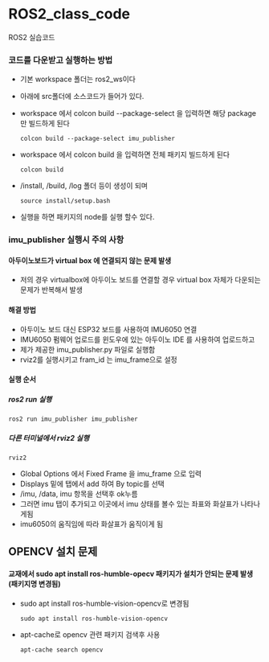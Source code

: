 # ROS2_class_code
ROS2 실습코드 

### 코드를 다운받고 실행하는 방법
- 기본 workspace 폴더는 ros2_ws이다
- 아래에 src폴더에 소스코드가 들어가 있다.
- workspace 에서 colcon build --package-select <package-name>을 입력하면 해당 package만 빌드하게 된다

      colcon build --package-select imu_publisher

- workspace 에서 colcon build 을 입력하면 전체 패키지 빌드하게 된다

      colcon build

- /install, /build, /log 폴더 등이 생성이 되며
  
      source install/setup.bash

 - 실행을 하면 패키지의 node를 실행 할수 있다.

### imu_publisher 실행시 주의 사항 
#### 아두이노보드가 virtual box 에 연결되지 않는 문제 발생
  - 저의 경우 virtualbox에 아두이노 보드를 연결할 경우 virtual box 자체가 다운되는 문제가 반복해서 발생

  #### 해결 방법 
  - 아두이노 보드 대신 ESP32 보드를 사용하여 IMU6050 연결
  - IMU6050 펌웨어 업로드를 윈도우에 있는 아두이노 IDE 를 사용하여 업로드하고
  - 제가 제공한 imu_publisher.py 파일로 실행함
  - rviz2를 실행시키고 fram_id 는 imu_frame으로 설정

  #### 실행 순서
   ##### ros2 run  실행
    ros2 run imu_publisher imu_publisher
    
   ##### 다른 터미널에서 rviz2 실행
    rviz2
  
   - Global Options 에서 Fixed Frame 을 imu_frame 으로 입력
   - Displays 밑에 탭에서 add  하여   By topic를 선택
   - /imu, /data, imu 항목을 선택후 ok누름
   - 그러면 imu 탭이 추가되고 이곳에서 imu 상태를 볼수 있는 좌표와 화살표가 나타나게됨
   - imu6050의 움직임에 따라 화살표가 움직이게 됨

## OPENCV 설치 문제
#### 교재에서 sudo apt install ros-humble-opecv 패키지가 설치가 안되는 문제 발생 (패키지명 변경됨)
- sudo apt install ros-humble-vision-opencv로 변경됨

      sudo apt install ros-humble-vision-opencv
  
- apt-cache로 opencv 관련 패키지 검색후 사용

      apt-cache search opencv
   
